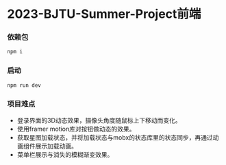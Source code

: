 # 2023-BJTU-Summer-Project前端
### 依赖包

```bash
npm i
```

### 启动

``` bash
npm run dev
```



### 项目难点

* 登录界面的3D动态效果，摄像头角度随鼠标上下移动而变化。	
* 使用framer motion库对按钮做动态的效果。
* 获取星图加载状态，并将加载状态与mobx的状态库里的状态同步，再通过动画组件展示加载动画。
* 菜单栏展示与消失的模糊渐变效果。
